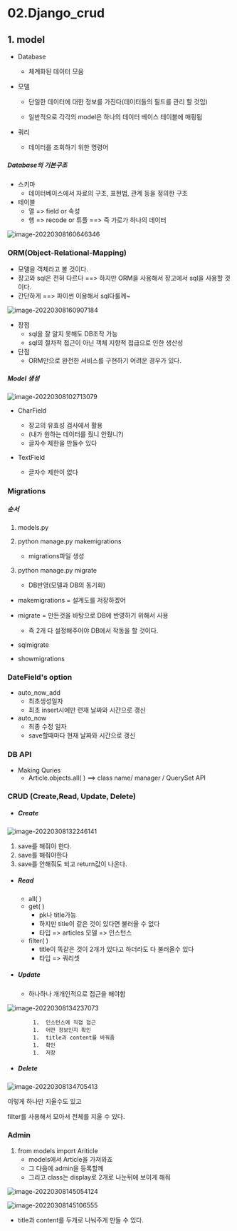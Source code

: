 # 02.Django_crud

## 1. model

- Database

  - 체계화된 데이터 모음

- 모델

  - 단일한 데이터에 대한 정보를 가진다(데이터들의 필드를 관리 할 것임)

  - 일반적으로 각각의 model은 하나의 데이터 베이스 테이블에 매핑됨

- 쿼리
  - 데이터를 조회하기 위한 명령어



##### Database의 기본구조

- 스키마
  - 데이터베이스에서 자료의 구조, 표현법, 관계 등을 정의한 구조
- 테이블
  - 열 => field or 속성
  - 행 => recode or 튜플 ==> 즉 가로가 하나의 데이터

![image-20220308160646346](02Django_crud.assets/image-20220308160646346.png)



### ORM(Object-Relational-Mapping)

- 모델을 객체라고 볼 것이다.
- 장고와 sql은 전혀 다르다 ==> 하지만 ORM을 사용해서 장고에서 sql을 사용할 것 이다.
- 간단하게 ==> 파이썬 이용해서 sql다룰께~ 

![image-20220308160907184](02Django_crud.assets/image-20220308160907184.png)

- 장점
  - sql을 잘 알지 못해도 DB조작 가능
  - sql의 절차적 접근이 아닌 객체 지향적 접급으로 인한 생산성
- 단점
  - ORM만으로 완전한 서비스를 구현하기 어려운 경우가 있다.



##### Model 생성

![image-20220308102713079](02Django_crud.assets/image-20220308102713079.png)

- CharField
  - 장고의 유효성 검사에서 활용
  - (내가 원하는 데이터를 줬니 안줬니?)
  - 글자수 제한을 만들수 있다

- TextField
  - 글자수 제한이 없다



### Migrations

##### 순서

1. models.py

2. python manage.py makemigrations
   - migrations파일 생성
3. python manage.py migrate
   - DB반영(모델과 DB의 동기화)



- makemigrations = 설계도를 저장하겠어
- migrate = 만든것을 바탕으로 DB에 반영하기 위해서 사용
  - 즉 2개 다 설정해주어야 DB에서 작동을 할 것이다.

- sqlmigrate
- showmigrations



### DateField's option

- auto_now_add
  - 최초생성일자
  - 최초 insert시에만 련재 날짜와 시간으로 갱신
- auto_now
  - 최종 수정 일자
  - save할때마다 현재 날짜와 시간으로 갱신



### DB API

- Making Quries
  - Article.objects.all( )   ==> class name/ manager / QuerySet API







### CRUD (Create,Read, Update, Delete)

- ##### Create

![image-20220308132246141](02Django_crud.assets/image-20220308132246141.png)

1.  save를 해줘야 한다.
2.  save를 해줘야한다
3. save를 안해줘도 되고 return값이 나온다.



- ##### Read

  - all(  )
  - get(  )
    - pk나 title가능
    - 하지만 title이 같은 것이 있다면 불러올 수 없다
    - 타입 => articles 모델 => 인스턴스
  - filter(  )
    - title이 똑같은 것이 2개가 있다고 하더라도 다 불러올수 있다
    - 타입 => 쿼리셋



- ##### Update

  - 하나하나 개개인적으로 접근을 해야함

![image-20220308134237073](02Django_crud.assets/image-20220308134237073.png)

			1.  인스턴스에 직접 접근
			1.  어떤 정보인지 확인
			1.  title과 content를 바꿔줌
			1.  확인
			1.  저장



- #####  Delete

![image-20220308134705413](02Django_crud.assets/image-20220308134705413.png)

이렇게 하나만 지울수도 있고

filter를 사용해서 모아서 전체를 지울 수 있다.



### Admin

1. from models import Ariticle
   - models에서 Article을 가져와죠
   - 그 다음에 admin을 등록할께
   - 그리고 class는 display로 2개로 나눈뒤에 보이게 해줘

![image-20220308145054124](02Django_crud.assets/image-20220308145054124.png)

![image-20220308145106555](02Django_crud.assets/image-20220308145106555.png)

- title과 content를 두개로 나눠주게 만들 수 있다.














